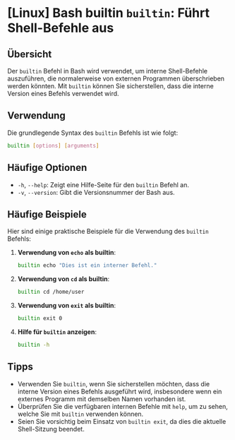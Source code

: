 # [Linux] Bash builtin `builtin`: Führt Shell-Befehle aus

## Übersicht
Der `builtin` Befehl in Bash wird verwendet, um interne Shell-Befehle auszuführen, die normalerweise von externen Programmen überschrieben werden könnten. Mit `builtin` können Sie sicherstellen, dass die interne Version eines Befehls verwendet wird.

## Verwendung
Die grundlegende Syntax des `builtin` Befehls ist wie folgt:

```bash
builtin [options] [arguments]
```

## Häufige Optionen
- `-h`, `--help`: Zeigt eine Hilfe-Seite für den `builtin` Befehl an.
- `-v`, `--version`: Gibt die Versionsnummer der Bash aus.

## Häufige Beispiele
Hier sind einige praktische Beispiele für die Verwendung des `builtin` Befehls:

1. **Verwendung von `echo` als builtin**:
   ```bash
   builtin echo "Dies ist ein interner Befehl."
   ```

2. **Verwendung von `cd` als builtin**:
   ```bash
   builtin cd /home/user
   ```

3. **Verwendung von `exit` als builtin**:
   ```bash
   builtin exit 0
   ```

4. **Hilfe für `builtin` anzeigen**:
   ```bash
   builtin -h
   ```

## Tipps
- Verwenden Sie `builtin`, wenn Sie sicherstellen möchten, dass die interne Version eines Befehls ausgeführt wird, insbesondere wenn ein externes Programm mit demselben Namen vorhanden ist.
- Überprüfen Sie die verfügbaren internen Befehle mit `help`, um zu sehen, welche Sie mit `builtin` verwenden können.
- Seien Sie vorsichtig beim Einsatz von `builtin exit`, da dies die aktuelle Shell-Sitzung beendet.